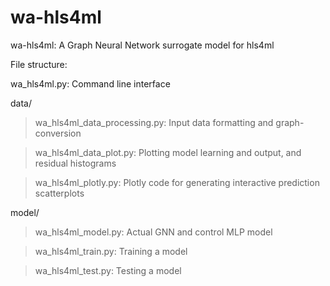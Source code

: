 # wa-hls4ml

wa-hls4ml: A Graph Neural Network surrogate model for hls4ml

File structure:

wa_hls4ml.py: Command line interface

data/
> wa_hls4ml_data_processing.py: Input data formatting and graph-conversion

> wa_hls4ml_data_plot.py: Plotting model learning and output, and residual histograms

> wa_hls4ml_plotly.py: Plotly code for generating interactive prediction scatterplots

model/
> wa_hls4ml_model.py: Actual GNN and control MLP model

> wa_hls4ml_train.py: Training a model

> wa_hls4ml_test.py: Testing a model
